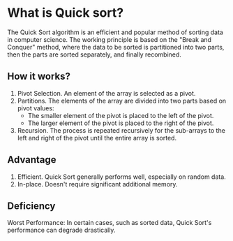 # What is Quick sort?

The Quick Sort algorithm is an efficient and popular method of sorting data in computer science. The working principle is based on the "Break and Conquer" method, where the data to be sorted is partitioned into two parts, then the parts are sorted separately, and finally recombined.

## How it works?

1. Pivot Selection. An element of the array is selected as a pivot.
2. Partitions. The elements of the array are divided into two parts based on pivot values:
   - The smaller element of the pivot is placed to the left of the pivot.
   - The larger element of the pivot is placed to the right of the pivot.
3. Recursion. The process is repeated recursively for the sub-arrays to the left and right of the pivot until the entire array is sorted.

## Advantage

1. Efficient. Quick Sort generally performs well, especially on random data.
2. In-place. Doesn't require significant additional memory.

## Deficiency

Worst Performance: In certain cases, such as sorted data, Quick Sort's performance can degrade drastically.
